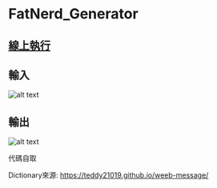 # FatNerd_Generator

## [線上執行](https://replit.com/@steveh8758/FatNerdGenerator#Main.py)

## 輸入
![alt text](https://i.imgur.com/Bm055mO.jpeg)

## 輸出
![alt text](https://i.imgur.com/KQ7pqho.jpeg)

代碼自取

Dictionary來源: https://teddy21019.github.io/weeb-message/
